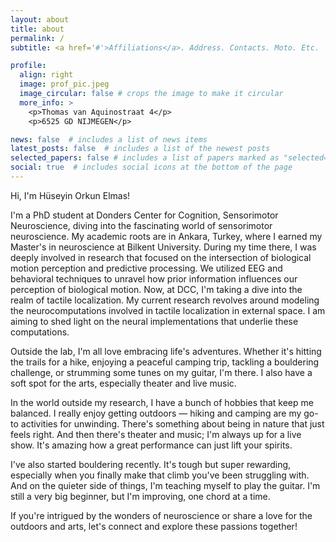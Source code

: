 ```yaml
---
layout: about
title: about
permalink: /
subtitle: <a href='#'>Affiliations</a>. Address. Contacts. Moto. Etc.

profile:
  align: right
  image: prof_pic.jpeg
  image_circular: false # crops the image to make it circular
  more_info: >
    <p>Thomas van Aquinostraat 4</p>
    <p>6525 GD NIJMEGEN</p>

news: false  # includes a list of news items
latest_posts: false  # includes a list of the newest posts
selected_papers: false # includes a list of papers marked as "selected={true}"
social: true  # includes social icons at the bottom of the page
---
```

Hi, I'm Hüseyin Orkun Elmas!

I'm a PhD student at Donders Center for Cognition, Sensorimotor Neuroscience, diving into the fascinating world of sensorimotor neuroscience. My academic roots are in Ankara, Turkey, where I earned my Master's in neuroscience at Bilkent University. During my time there, I was deeply involved in research that focused on the intersection of biological motion perception and predictive processing. We utilized EEG and behavioral techniques to unravel how prior information influences our perception of biological motion. Now, at DCC, I'm taking a dive into the realm of tactile localization. My current research revolves around modeling the neurocomputations involved in tactile localization in external space. I am aiming to shed light on the neural implementations that underlie these computations. 

Outside the lab, I'm all love embracing life's adventures. Whether it's hitting the trails for a hike, enjoying a peaceful camping trip, tackling a bouldering challenge, or strumming some tunes on my guitar, I'm there. I also have a soft spot for the arts, especially theater and live music.

In the world outside my research, I have a bunch of hobbies that keep me balanced. I really enjoy getting outdoors — hiking and camping are my go-to activities for unwinding. There's something about being in nature that just feels right. And then there's theater and music; I'm always up for a live show. It's amazing how a great performance can just lift your spirits.

I've also started bouldering recently. It's tough but super rewarding, especially when you finally make that climb you've been struggling with. And on the quieter side of things, I'm teaching myself to play the guitar. I'm still a very big beginner, but I'm improving, one chord at a time.

If you're intrigued by the wonders of neuroscience or share a love for the outdoors and arts, let's connect and explore these passions together!
